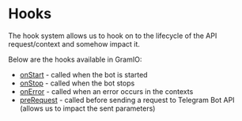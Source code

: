 # Hooks

The hook system allows us to hook on to the lifecycle of the API request/context and somehow impact it.

Below are the hooks available in GramIO:

-   [onStart](/hooks/on-start) - called when the bot is started
-   [onStop](/hooks/on-stop) - called when the bot stops
-   [onError](/hooks/on-error) - called when an error occurs in the contexts
-   [preRequest](/hooks/pre-request) - called before sending a request to Telegram Bot API (allows us to impact the sent parameters)
